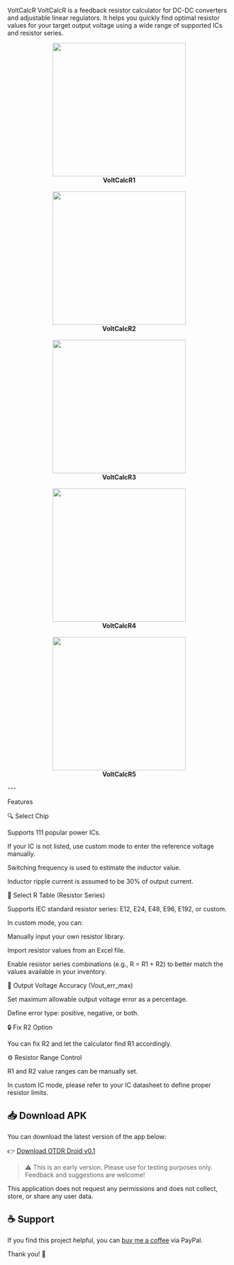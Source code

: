 VoltCalcR
VoltCalcR is a feedback resistor calculator for DC-DC converters and adjustable linear regulators. It helps you quickly find optimal resistor values for your target output voltage using a wide range of supported ICs and resistor series.

<p align="center">
  <img src="images/VoltCalcR1.jpg" width="300"/><br/>
  <b>VoltCalcR1</b><br/><br/>
  <img src="images/VoltCalcR2.jpg" width="300"/><br/>
  <b>VoltCalcR2</b><br/><br/>
  <img src="images/VoltCalcR3.jpg" width="300"/><br/>
  <b>VoltCalcR3</b><br/><br/>
  <img src="images/VoltCalcR4.jpg" width="300"/><br/>
  <b>VoltCalcR4</b><br/><br/>
  <img src="images/VoltCalcR5.jpg" width="300"/><br/>
  <b>VoltCalcR5</b>
</p>
---

Features

🔍 Select Chip

Supports 111 popular power ICs.

If your IC is not listed, use custom mode to enter the reference voltage manually.

Switching frequency is used to estimate the inductor value.

Inductor ripple current is assumed to be 30% of output current.


📐 Select R Table (Resistor Series)

Supports IEC standard resistor series: E12, E24, E48, E96, E192, or custom.

In custom mode, you can:

Manually input your own resistor library.

Import resistor values from an Excel file.

Enable resistor series combinations (e.g., R = R1 + R2) to better match the values available in your inventory.



🎯 Output Voltage Accuracy (Vout_err_max)

Set maximum allowable output voltage error as a percentage.

Define error type: positive, negative, or both.


🔒 Fix R2 Option

You can fix R2 and let the calculator find R1 accordingly.


⚙️ Resistor Range Control

R1 and R2 value ranges can be manually set.

In custom IC mode, please refer to your IC datasheet to define proper resistor limits.

## 📥 Download APK

You can download the latest version of the app below:

👉 [Download OTDR Droid v0.1](https://github.com/chanalex2024/VoltCalcR/releases/download/v1.3/VoltCalcR.apk)

> ⚠️ This is an early version. Please use for testing purposes only. Feedback and suggestions are welcome!

This application does not request any permissions and does not collect, store, or share any user data.
## ☕ Support

If you find this project helpful, you can [buy me a coffee](https://www.paypal.me/didadi2024) via PayPal.

Thank you! 🙏